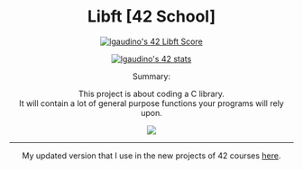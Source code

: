 <h1 align="center"> Libft [42 School] </h1>

<p align="center">
  <a href="https://github.com/JaeSeoKim/badge42">
    <img src="https://badge42.vercel.app/api/v2/cld6lomfp00250fl5aqiuznp2/project/2942599" alt="lgaudino's 42 Libft Score" />
  </a>
</p>
<p align="center">
  <a href="https://github.com/JaeSeoKim/badge42">
   <img src="https://badge42.vercel.app/api/v2/cld6lomfp00250fl5aqiuznp2/stats?cursusId=21&coalitionId=124" alt="lgaudino's 42 stats" />
  </a>
</p>
<p align="center">Summary:</p>
<p align="center">
This project is about coding a C library.<br>
It will contain a lot of general purpose functions your programs will rely upon.</p>
<p align="center"><img src="https://img.shields.io/badge/Version-15-blue?style=for-the-badge"></p>

<hr>
<p align="center">My updated version that I use in the new projects of 42 courses <a href="https://github.com/Nikappa57/Libft-42/tree/EXTRA">here</a>.</p>
